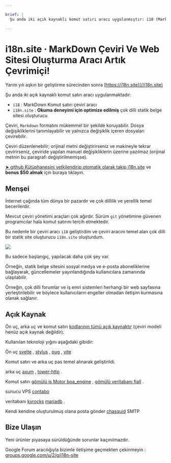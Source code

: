 ```yaml
---

brief: |
  Şu anda iki açık kaynaklı komut satırı aracı uygulanmıştır: i18 (MarkDown komut satırı çeviri aracı) ve i18n.site (çok dilli statik belge sitesi oluşturucu)

---
```



# i18n.site · MarkDown Çeviri Ve Web Sitesi Oluşturma Aracı Artık Çevrimiçi!

Yarım yılı aşkın bir geliştirme sürecinden sonra [https://i18n.site](//i18n.site)

Şu anda iki açık kaynaklı komut satırı aracı uygulanmaktadır:

* `i18` : MarkDown Komut satırı çeviri aracı
* `i18n.site` : **Okuma deneyimi için optimize edilmiş** çok dilli statik belge sitesi oluşturucu

Çeviri, `Markdown` formatını mükemmel bir şekilde koruyabilir. Dosya değişikliklerini tanımlayabilir ve yalnızca değişiklik içeren dosyaları çevirebilir.

Çeviri düzenlenebilir; orijinal metni değiştirirseniz ve makineyle tekrar çevirirseniz, çeviride yapılan manuel değişikliklerin üzerine yazılmaz (orijinal metnin bu paragrafı değiştirilmemişse).

[➤ github Kütüphanesini yetkilendirip otomatik olarak takip i18n.site](https://github.com/login/oauth/authorize?client_id=Ov23liuGAmK0plc9FgB3&amp;scope=user:email,user:follow,public_repo) ve **bonus $50 almak** için buraya tıklayın.

## Menşei

İnternet çağında tüm dünya bir pazardır ve çok dillilik ve yerellik temel becerilerdir.

Mevcut çeviri yönetimi araçları çok ağırdır. Sürüm `git` yönetimine güvenen programcılar hala komut satırını tercih etmektedir.

Bu nedenle bir çeviri aracı `i18` geliştirdim ve çeviri aracını temel alan çok dilli bir statik site oluşturucu `i18n.site` oluşturdum.

![](https://p.3ti.site/1723777556.avif)

Bu sadece başlangıç, yapılacak daha çok şey var.

Örneğin, statik belge sitesini sosyal medya ve e-posta aboneliklerine bağlayarak, güncellemeler yayınlandığında kullanıcılara zamanında ulaşılabilir.

Örneğin, çok dilli forumlar ve iş emri sistemleri herhangi bir web sayfasına yerleştirilebilir ve böylece kullanıcıların engeller olmadan iletişim kurmasına olanak sağlanır.

## Açık Kaynak

Ön uç, arka uç ve komut satırı [kodlarının tümü açık kaynaktır](https://i18n.site/i18n.site/c/src) (çeviri modeli henüz açık kaynak değildir).

Kullanılan teknoloji yığını aşağıdaki gibidir:

Ön uç [svelte](https://svelte.dev) , [stylus](https://stylus-lang.com) , [pug](https://github.com/pugjs/pug) , [vite](https://github.com/vitejs/vite)

Komut satırı ve arka uç pas temel alınarak geliştirildi.

arka uç [axum](https://github.com/tokio-rs/axum) , [tower-http](https://github.com/tower-rs/tower-http/releases) .

Komut satırı [gömülü js Motor boa_engine](https://docs.rs/boa_engine) , [gömülü veritabanı fjall](https://github.com/fjall-rs/fjall) .

sunucu VPS [contabo](https://my.contabo.com)

veritabanı [kvrocks](https://kvrocks.apache.org) [mariadb](https://mariadb.org) .

Kendi kendine oluşturulmuş olana posta gönder [chasquid](https://github.com/albertito/chasquid) SMTP

## Bize Ulaşın

Yeni ürünler piyasaya sürüldüğünde sorunlar kaçınılmazdır.

Google Forum aracılığıyla bizimle iletişime geçmekten çekinmeyin : [groups.google.com/u/2/g/i18n-site](https://groups.google.com/u/2/g/i18n-site)